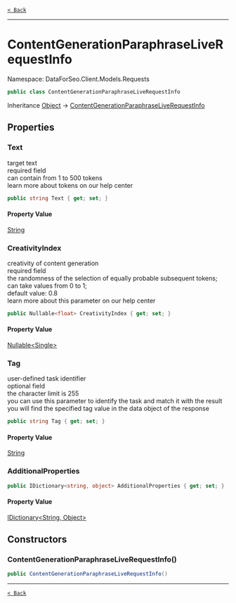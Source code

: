 [`< Back`](./)

---

# ContentGenerationParaphraseLiveRequestInfo

Namespace: DataForSeo.Client.Models.Requests

```csharp
public class ContentGenerationParaphraseLiveRequestInfo
```

Inheritance [Object](https://docs.microsoft.com/en-us/dotnet/api/system.object) → [ContentGenerationParaphraseLiveRequestInfo](./dataforseo.client.models.requests.contentgenerationparaphraseliverequestinfo)

## Properties

### **Text**

target text
 <br>required field
 <br>can contain from 1 to 500 tokens
 <br>learn more about tokens on our help center

```csharp
public string Text { get; set; }
```

#### Property Value

[String](https://docs.microsoft.com/en-us/dotnet/api/system.string)<br>

### **CreativityIndex**

creativity of content generation
 <br>required field
 <br>the randomness of the selection of equally probable subsequent tokens;
 <br>can take values from 0 to 1;
 <br>default value: 0.8
 <br>learn more about this parameter on our help center

```csharp
public Nullable<float> CreativityIndex { get; set; }
```

#### Property Value

[Nullable&lt;Single&gt;](https://docs.microsoft.com/en-us/dotnet/api/system.nullable-1)<br>

### **Tag**

user-defined task identifier
 <br>optional field
 <br>the character limit is 255
 <br>you can use this parameter to identify the task and match it with the result
 <br>you will find the specified tag value in the data object of the response

```csharp
public string Tag { get; set; }
```

#### Property Value

[String](https://docs.microsoft.com/en-us/dotnet/api/system.string)<br>

### **AdditionalProperties**

```csharp
public IDictionary<string, object> AdditionalProperties { get; set; }
```

#### Property Value

[IDictionary&lt;String, Object&gt;](https://docs.microsoft.com/en-us/dotnet/api/system.collections.generic.idictionary-2)<br>

## Constructors

### **ContentGenerationParaphraseLiveRequestInfo()**

```csharp
public ContentGenerationParaphraseLiveRequestInfo()
```

---

[`< Back`](./)
